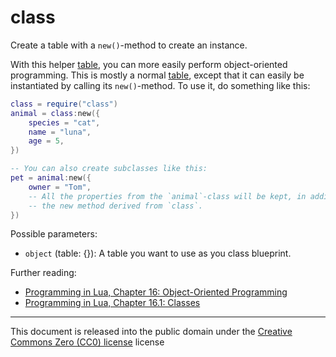 class
===
Create a table with a `new()`-method to create an instance.

With this helper [table](https://www.lua.org/pil/2.5.html), you can more easily perform object-oriented programming.
This is mostly a normal [table](https://www.lua.org/pil/2.5.html), except that it can easily be instantiated
by calling its `new()`-method. To use it, do something like this:

```lua
class = require("class")
animal = class:new({
	species = "cat",
	name = "luna",
	age = 5,
})

-- You can also create subclasses like this:
pet = animal:new({
	owner = "Tom",
	-- All the properties from the `animal`-class will be kept, in addition to
	-- the new method derived from `class`.
})
```

Possible parameters:

 - `object` (table: {}): A table you want to use as you class blueprint.

Further reading:
 - [Programming in Lua, Chapter 16: Object-Oriented Programming](https://lua.org/pil/16.html)
 - [Programming in Lua, Chapter 16.1: Classes](https://lua.org/pil/16.1.html)

---

This document is released into the public domain under the [Creative Commons Zero (CC0) license](https://creativecommons.org/publicdomain/zero/1.0/) license